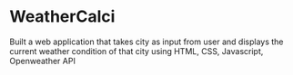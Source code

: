 # WeatherCalci
Built a web application that takes city as input from user and displays the current weather condition of that city using HTML, CSS, Javascript, Openweather API
